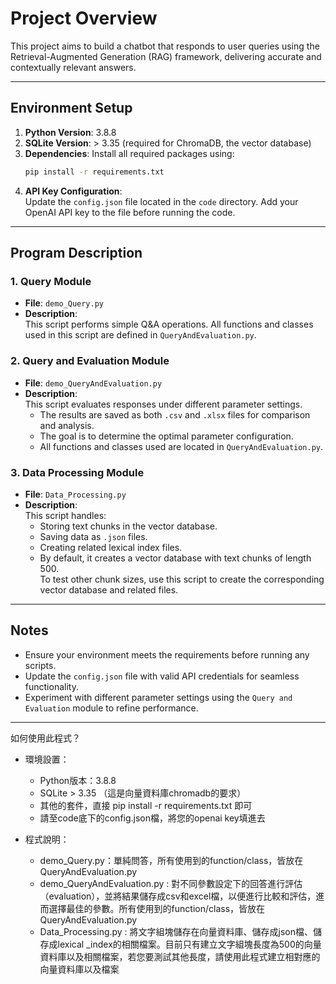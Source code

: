 # Project Overview

This project aims to build a chatbot that responds to user queries using the Retrieval-Augmented Generation (RAG) framework, delivering accurate and contextually relevant answers.

---

## Environment Setup

1. **Python Version**: 3.8.8  
2. **SQLite Version**: > 3.35 (required for ChromaDB, the vector database)  
3. **Dependencies**: Install all required packages using:
    ```bash
    pip install -r requirements.txt
    ```
4. **API Key Configuration**:  
   Update the `config.json` file located in the `code` directory. Add your OpenAI API key to the file before running the code.

---

## Program Description

### 1. **Query Module**
- **File**: `demo_Query.py`  
- **Description**:  
  This script performs simple Q&A operations. All functions and classes used in this script are defined in `QueryAndEvaluation.py`.

### 2. **Query and Evaluation Module**
- **File**: `demo_QueryAndEvaluation.py`  
- **Description**:  
  This script evaluates responses under different parameter settings.  
  - The results are saved as both `.csv` and `.xlsx` files for comparison and analysis.  
  - The goal is to determine the optimal parameter configuration.  
  - All functions and classes used are located in `QueryAndEvaluation.py`.

### 3. **Data Processing Module**
- **File**: `Data_Processing.py`  
- **Description**:  
  This script handles:
  - Storing text chunks in the vector database.
  - Saving data as `.json` files.
  - Creating related lexical index files.
  - By default, it creates a vector database with text chunks of length 500.  
    To test other chunk sizes, use this script to create the corresponding vector database and related files.

---

## Notes

- Ensure your environment meets the requirements before running any scripts.
- Update the `config.json` file with valid API credentials for seamless functionality.
- Experiment with different parameter settings using the `Query and Evaluation` module to refine performance.

---





如何使用此程式？

- 環境設置：
    - Python版本：3.8.8
    - SQLite > 3.35 （這是向量資料庫chromadb的要求）
    - 其他的套件，直接 pip install -r requirements.txt 即可
    - 請至code底下的config.json檔，將您的openai key填進去


- 程式說明：
    - demo_Query.py：單純問答，所有使用到的function/class，皆放在QueryAndEvaluation.py
    - demo_QueryAndEvaluation.py : 對不同參數設定下的回答進行評估（evaluation），並將結果儲存成csv和excel檔，以便進行比較和評估，進而選擇最佳的參數。所有使用到的function/class，皆放在QueryAndEvaluation.py
    - Data_Processing.py : 將文字組塊儲存在向量資料庫、儲存成json檔、儲存成lexical _index的相關檔案。目前只有建立文字組塊長度為500的向量資料庫以及相關檔案，若您要測試其他長度，請使用此程式建立相對應的向量資料庫以及檔案




